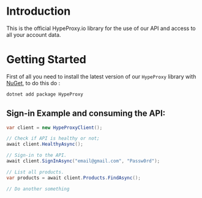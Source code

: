 # Introduction

This is the official HypeProxy.io library for the use of our API and access to all your account data.

# Getting Started

First of all you need to install the latest version of our `HypeProxy` library with [NuGet](https://www.nuget.org/packages/HypeProxy/#readme-body-tab), to do this do :

```bash
dotnet add package HypeProxy
```

## Sign-in Example and consuming the API:

```cs
var client = new HypeProxyClient();

// Check if API is healthy or not;
await client.HealthyAsync();

// Sign-in to the API.
await client.SignInAsync("email@gmail.com", "Passw0rd");

// List all products.
var products = await client.Products.FindAsync();

// Do another something
```
